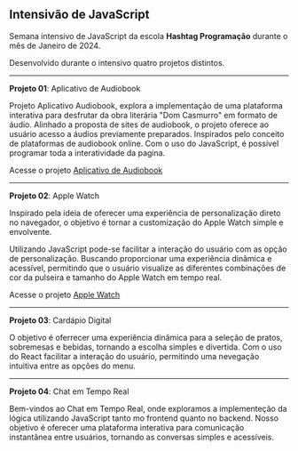 ## Intensivão de JavaScript

Semana intensivo de JavaScript da escola **Hashtag Programação** durante o mês de Janeiro de 2024.

Desenvolvido durante o intensivo quatro projetos distintos.

---

**Projeto 01**: Aplicativo de Audiobook

Projeto Aplicativo Audiobook, explora a implementação de uma plataforma interativa para desfrutar da obra literária "Dom Casmurro" em formato de áudio. Alinhado a proposta de sites de audiobook, o projeto oferece ao usuário acesso a áudios previamente preparados. Inspirados pelo conceito de plataformas de audiobook online. Com o uso do JavaScript, é possível programar toda a interatividade da pagina.

Acesse o projeto [Aplicativo de Audiobook](https://aplicativo-de-audiobook.vercel.app/)

---

**Projeto 02**: Apple Watch

Inspirado pela ideia de oferecer uma experiência  de personalização direto no navegador, o objetivo é tornar a customização do Apple Watch simple e envolvente.

Utilizando JavaScript pode-se facilitar a interação do usuário com as opção de personalização. Buscando proporcionar uma experiência dinâmica e acessível, permitindo que o usuário visualize as diferentes combinações de cor da pulseira e tamanho do Apple Watch em tempo real.

Acesse o projeto [Apple Watch](https://hashtag-programacao-intensivo-javascript-apple-watch.vercel.app/)

---

**Projeto 03**: Cardápio Digital

O objetivo é oferrecer uma experiência dinâmica para a seleção de pratos, sobremesas e bebidas, tornando a escolha simples e divertida. Com o uso do React facilitar a interação do usuário, permitindo uma nevegação intuitiva entre as opções do menu.

---

**Projeto 04**: Chat em Tempo Real

Bem-vindos ao Chat em Tempo Real, onde exploramos a implementeção da lógica utilizando JavaScript tanto mo frontend quanto no backend. Nosso objetivo é oferecer uma plataforma interativa para comunicação instantânea entre usuários, tornando as conversas simples e acessíveis.
